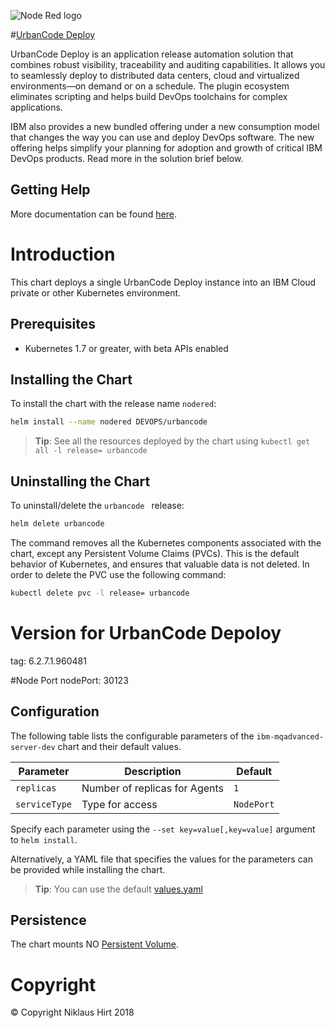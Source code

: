 ![Node Red logo](https://developer.ibm.com/urbancode/wp-content/themes/projectnext-urbancode/images/products/deploy/deploy-infographic.png)


#[UrbanCode Deploy](https://developer.ibm.com/urbancode/products/urbancode-deploy/)

UrbanCode Deploy is an application release automation solution that combines robust visibility, traceability and auditing capabilities. It allows you to seamlessly deploy to distributed data centers, cloud and virtualized environments—on demand or on a schedule. The plugin ecosystem eliminates scripting and helps build DevOps toolchains for complex applications.

IBM also provides a new bundled offering under a new consumption model that changes the way you can use and deploy DevOps software. The new offering helps simplify your planning for adoption and growth of critical IBM DevOps products. Read more in the solution brief below.


## Getting Help

More documentation can be found [here](https://developer.ibm.com/urbancode/documents/).


# Introduction

This chart deploys a single UrbanCode Deploy instance into an IBM Cloud private or other Kubernetes environment.

## Prerequisites

- Kubernetes 1.7 or greater, with beta APIs enabled

## Installing the Chart

To install the chart with the release name `nodered`:

```sh
helm install --name nodered DEVOPS/urbancode
```

> **Tip**: See all the resources deployed by the chart using `kubectl get all -l release= urbancode `

## Uninstalling the Chart

To uninstall/delete the `urbancode ` release:

```sh
helm delete urbancode
```

The command removes all the Kubernetes components associated with the chart, except any Persistent Volume Claims (PVCs).  This is the default behavior of Kubernetes, and ensures that valuable data is not deleted.  In order to delete the PVC use the following command:

```sh
kubectl delete pvc -l release= urbancode
```
# Version for UrbanCode Depoloy
tag: 6.2.7.1.960481



#Node Port
nodePort: 30123


## Configuration
The following table lists the configurable parameters of the `ibm-mqadvanced-server-dev` chart and their default values.

| Parameter                        | Description                                     | Default                                                    |
| -------------------------------- | ----------------------------------------------- | ---------------------------------------------------------- |
| `replicas`                        | Number of replicas for Agents  | `1`                                     |                                 |
| `serviceType`                        | Type for access  | `NodePort`                                     |

Specify each parameter using the `--set key=value[,key=value]` argument to `helm install`.

Alternatively, a YAML file that specifies the values for the parameters can be provided while installing the chart.

> **Tip**: You can use the default [values.yaml](values.yaml)

## Persistence

The chart mounts NO [Persistent Volume](http://kubernetes.io/docs/user-guide/persistent-volumes/).

# Copyright

© Copyright Niklaus Hirt 2018
